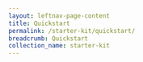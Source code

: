 ```yaml
---
layout: leftnav-page-content
title: Quickstart
permalink: /starter-kit/quickstart/
breadcrumb: Quickstart
collection_name: starter-kit
---
```

